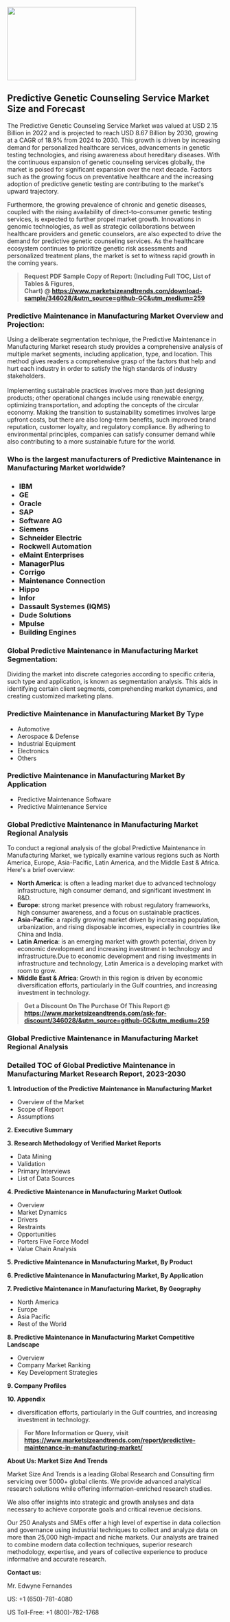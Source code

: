 <p><img class="alignnone size-medium wp-image-20088" src="https://ffe5etoiles.com/wp-content/uploads/2024/12/MST1-300x171.png" alt="" width="300" height="171" /></p><h2>Predictive Genetic Counseling Service Market Size and Forecast</h2><p>The Predictive Genetic Counseling Service Market was valued at USD 2.15 Billion in 2022 and is projected to reach USD 8.67 Billion by 2030, growing at a CAGR of 18.9% from 2024 to 2030. This growth is driven by increasing demand for personalized healthcare services, advancements in genetic testing technologies, and rising awareness about hereditary diseases. With the continuous expansion of genetic counseling services globally, the market is poised for significant expansion over the next decade. Factors such as the growing focus on preventative healthcare and the increasing adoption of predictive genetic testing are contributing to the market's upward trajectory.</p><p>Furthermore, the growing prevalence of chronic and genetic diseases, coupled with the rising availability of direct-to-consumer genetic testing services, is expected to further propel market growth. Innovations in genomic technologies, as well as strategic collaborations between healthcare providers and genetic counselors, are also expected to drive the demand for predictive genetic counseling services. As the healthcare ecosystem continues to prioritize genetic risk assessments and personalized treatment plans, the market is set to witness rapid growth in the coming years.</p></p><blockquote id="" class=""><strong>Request PDF Sample Copy of Report: (Including Full TOC, List of Tables &amp; Figures, Chart)&nbsp;@&nbsp;<strong><a href="https://www.marketsizeandtrends.com/download-sample/346028/&utm_source=github-GC&utm_medium=259" target="_blank">https://www.marketsizeandtrends.com/download-sample/346028/&utm_source=github-GC&utm_medium=259</a></strong></strong></blockquote><h3 id="" class="">Predictive Maintenance in Manufacturing Market&nbsp;Overview and Projection:</h3><p id="" class="">Using a deliberate segmentation technique, the Predictive Maintenance in Manufacturing Market research study provides a comprehensive analysis of multiple market segments, including application, type, and location. This method gives readers a comprehensive grasp of the factors that help and hurt each industry in order to satisfy the high standards of industry stakeholders. <br /> <br />Implementing sustainable practices involves more than just designing products; other operational changes include using renewable energy, optimizing transportation, and adopting the concepts of the circular economy. Making the transition to sustainability sometimes involves large upfront costs, but there are also long-term benefits, such improved brand reputation, customer loyalty, and regulatory compliance. By adhering to environmental principles, companies can satisfy consumer demand while also contributing to a more sustainable future for the world.</p><h3 id="" class="">Who is the largest manufacturers of&nbsp;Predictive Maintenance in Manufacturing Market worldwide?</h3><h3 class=""><p><ul><li>IBM </li><li> GE </li><li> Oracle </li><li> SAP </li><li> Software AG </li><li> Siemens </li><li> Schneider Electric </li><li> Rockwell Automation </li><li> eMaint Enterprises </li><li> ManagerPlus </li><li> Corrigo </li><li> Maintenance Connection </li><li> Hippo </li><li> Infor </li><li> Dassault Systemes (IQMS) </li><li> Dude Solutions </li><li> Mpulse </li><li> Building Engines</li></ul></p></h3><h3 id="" class="">Global&nbsp;Predictive Maintenance in Manufacturing Market Segmentation:</h3><p id="" class="">Dividing the market into discrete categories according to specific criteria, such type and application, is known as segmentation analysis. This aids in identifying certain client segments, comprehending market dynamics, and creating customized marketing plans.</p><h3 id="" class="">Predictive Maintenance in Manufacturing Market&nbsp;By Type</h3><p><p><ul><li>Automotive</li><li> Aerospace & Defense</li><li> Industrial Equipment</li><li> Electronics</li><li> Others</p></li></ul></p></p><h3 id="" class="">Predictive Maintenance in Manufacturing Market&nbsp;By Application</h3><p class=""><p><ul><li>Predictive Maintenance Software</li><li> Predictive Maintenance Service</li></ul></p></p><h3 id="" class="">Global Predictive Maintenance in Manufacturing Market Regional Analysis</h3><p id="" class="">To conduct a regional analysis of the global Predictive Maintenance in Manufacturing Market, we typically examine various regions such as North America, Europe, Asia-Pacific, Latin America, and the Middle East &amp; Africa. Here's a brief overview:</p><ul><li><strong>North America</strong>: is often a leading market due to advanced technology infrastructure, high consumer demand, and significant investment in R&amp;D.</li><li><strong>Europe</strong>: strong market presence with robust regulatory frameworks, high consumer awareness, and a focus on sustainable practices.</li><li><strong>Asia-Pacific</strong>: a rapidly growing market driven by increasing population, urbanization, and rising disposable incomes, especially in countries like China and India.</li><li><strong>Latin America</strong>: is an emerging market with growth potential, driven by economic development and increasing investment in technology and infrastructure.Due to economic development and rising investments in infrastructure and technology, Latin America is a developing market with room to grow.</li><li><strong>Middle East &amp; Africa</strong>: Growth in this region is driven by economic diversification efforts, particularly in the Gulf countries, and increasing investment in technology.</li></ul><blockquote id="" class=""><strong>Get a Discount On The Purchase Of This Report @ <strong><a href="https://www.marketsizeandtrends.com/ask-for-discount/346028/&utm_source=github-GC&utm_medium=259" target="_blank">https://www.marketsizeandtrends.com/ask-for-discount/346028/&utm_source=github-GC&utm_medium=259</a></strong></strong></blockquote><h3 id="" class="">Global Predictive Maintenance in Manufacturing Market Regional Analysis</h3><h3 id="" class="">Detailed TOC of Global Predictive Maintenance in Manufacturing Market Research Report, 2023-2030</h3><p id="" class=""><strong>1. Introduction of the Predictive Maintenance in Manufacturing Market</strong></p><ul><li>Overview of the Market</li><li>Scope of Report</li><li>Assumptions</li></ul><p id="" class=""><strong>2. Executive Summary</strong></p><p id="" class=""><strong>3. Research Methodology of Verified Market Reports</strong></p><ul><li>Data Mining</li><li>Validation</li><li>Primary Interviews</li><li>List of Data Sources</li></ul><p id="" class=""><strong>4. Predictive Maintenance in Manufacturing Market Outlook</strong></p><ul><li>Overview</li><li>Market Dynamics</li><li>Drivers</li><li>Restraints</li><li>Opportunities</li><li>Porters Five Force Model</li><li>Value Chain Analysis</li></ul><p id="" class=""><strong>5. Predictive Maintenance in Manufacturing Market, By Product</strong></p><p id="" class=""><strong>6. Predictive Maintenance in Manufacturing Market, By Application</strong></p><p id="" class=""><strong>7. Predictive Maintenance in Manufacturing Market, By Geography</strong></p><ul><li>North America</li><li>Europe</li><li>Asia Pacific</li><li>Rest of the World</li></ul><p id="" class=""><strong>8. Predictive Maintenance in Manufacturing Market Competitive Landscape</strong></p><ul><li>Overview</li><li>Company Market Ranking</li><li>Key Development Strategies</li></ul><p id="" class=""><strong>9. Company Profiles</strong></p><p id="" class=""><strong>10. Appendix</strong></p><ul><li>diversification efforts, particularly in the Gulf countries, and increasing investment in technology.</li></ul><blockquote id="" class=""><strong>For More Information or Query, visit <strong><strong><a href="https://www.marketsizeandtrends.com/report/predictive-maintenance-in-manufacturing-market/" target="_blank">https://www.marketsizeandtrends.com/report/predictive-maintenance-in-manufacturing-market/</a></strong></strong></strong></blockquote><p id="" class=""><strong>About Us: Market Size And Trends</strong></p><p id="" class="">Market Size And Trends is a leading Global Research and Consulting firm servicing over 5000+ global clients. We provide advanced analytical research solutions while offering information-enriched research studies.</p><p id="" class="">We also offer insights into strategic and growth analyses and data necessary to achieve corporate goals and critical revenue decisions.</p><p id="" class="">Our 250 Analysts and SMEs offer a high level of expertise in data collection and governance using industrial techniques to collect and analyze data on more than 25,000 high-impact and niche markets. Our analysts are trained to combine modern data collection techniques, superior research methodology, expertise, and years of collective experience to produce informative and accurate research.</p><p id="" class=""><strong>Contact us:</strong></p><p id="" class="">Mr. Edwyne Fernandes</p><p id="" class="">US: +1 (650)-781-4080</p><p id="" class="">US Toll-Free: +1 (800)-782-1768</p>
